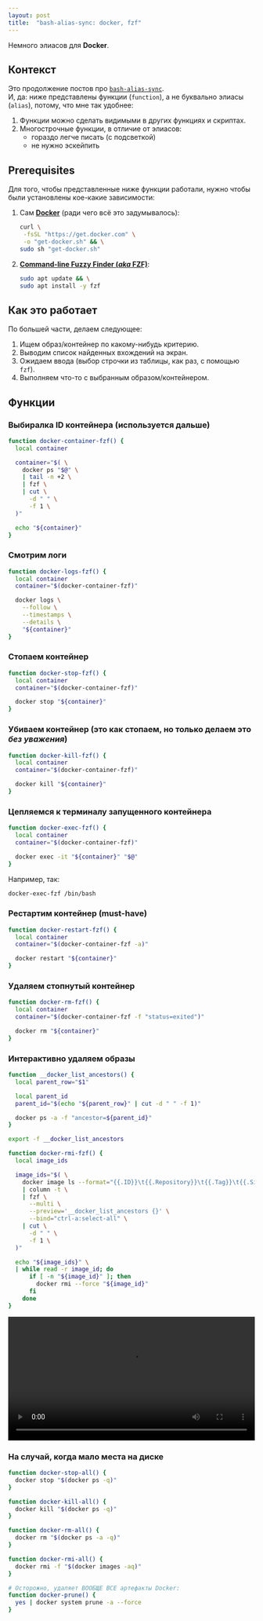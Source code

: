 ```yaml
---
layout: post
title:  "bash-alias-sync: docker, fzf"
---
```


<span class="hidden">Немного элиасов для <b>Docker</b>.</span>

## Контекст

Это продолжение постов про [`bash-alias-sync`](https://danand.github.io/magic-of-terminal/posts/bash-allias-sync-touch-p).<br />
И, да: ниже представлены функции (`function`), а не буквально элиасы (`alias`), потому, что мне так удобнее:

1. Функции можно сделать видимыми в других функциях и скриптах.
2. Многострочные функции, в отличие от элиасов:
   - гораздо легче писать (с подсветкой)
   - не нужно эскейпить

## Prerequisites

Для того, чтобы представленные ниже функции работали, нужно чтобы были установлены кое-какие зависимости:

1. Сам [**Docker**](https://docs.docker.com/engine/install/) (ради чего всё это задумывалось):

   ```bash
   curl \
    -fsSL "https://get.docker.com" \
    -o "get-docker.sh" && \
   sudo sh "get-docker.sh"
   ```

2. [**Command-line Fuzzy Finder (_aka_ FZF)**](https://github.com/junegunn/fzf):

   ```bash
   sudo apt update && \
   sudo apt install -y fzf
   ```

## Как это работает

По большей части, делаем следующее:

1. Ищем образ/контейнер по какому-нибудь критерию.
2. Выводим список найденных вхождений на экран.
3. Ожидаем ввода (выбор строчки из таблицы, как раз, с помощью `fzf`).
4. Выполняем что-то с выбранным образом/контейнером.

## Функции

### Выбиралка ID контейнера (используется дальше)

```bash
function docker-container-fzf() {
  local container

  container="$( \
    docker ps "$@" \
    | tail -n +2 \
    | fzf \
    | cut \
      -d " " \
      -f 1 \
  )"

  echo "${container}"
}
```

### Смотрим логи

```bash
function docker-logs-fzf() {
  local container
  container="$(docker-container-fzf)"

  docker logs \
    --follow \
    --timestamps \
    --details \
    "${container}"
}
```

### Стопаем контейнер

```bash
function docker-stop-fzf() {
  local container
  container="$(docker-container-fzf)"

  docker stop "${container}"
}
```

### Убиваем контейнер (это как стопаем, но только делаем это _без уважения_)

```bash
function docker-kill-fzf() {
  local container
  container="$(docker-container-fzf)"

  docker kill "${container}"
}
```

### Цепляемся к терминалу запущенного контейнера

```bash
function docker-exec-fzf() {
  local container
  container="$(docker-container-fzf)"

  docker exec -it "${container}" "$@"
}
```

Например, так:

```bash
docker-exec-fzf /bin/bash
```

### Рестартим контейнер (must-have)

```bash
function docker-restart-fzf() {
  local container
  container="$(docker-container-fzf -a)"

  docker restart "${container}"
}
```

### Удаляем стопнутый контейнер

```bash
function docker-rm-fzf() {
  local container
  container="$(docker-container-fzf -f "status=exited")"

  docker rm "${container}"
}
```

### Интерактивно удаляем образы

```bash
function __docker_list_ancestors() {
  local parent_row="$1"

  local parent_id
  parent_id="$(echo "${parent_row}" | cut -d " " -f 1)"

  docker ps -a -f "ancestor=${parent_id}"
}

export -f __docker_list_ancestors

function docker-rmi-fzf() {
  local image_ids

  image_ids="$( \
    docker image ls --format="{{.ID}}\t{{.Repository}}\t{{.Tag}}\t{{.Size}}" \
    | column -t \
    | fzf \
      --multi \
      --preview='__docker_list_ancestors {}' \
      --bind="ctrl-a:select-all" \
    | cut \
      -d " " \
      -f 1 \
  )"

  echo "${image_ids}" \
  | while read -r image_id; do
      if [ -n "${image_id}" ]; then
        docker rmi --force "${image_id}"
      fi
    done
}
```

<video controls width="900" style="max-width: 100%;">
  <source src="{{ site.baseurl }}/assets/videos/docker-rmi-fzf.webm" type="video/webm">
  `docker-rmi-fzf` usage video was here.
</video>

### На случай, когда мало места на диске

```bash
function docker-stop-all() {
  docker stop "$(docker ps -q)"
}

function docker-kill-all() {
  docker kill "$(docker ps -q)"
}

function docker-rm-all() {
  docker rm "$(docker ps -a -q)"
}

function docker-rmi-all() {
  docker rmi -f "$(docker images -aq)"
}

# Осторожно, удаляет ВООБЩЕ ВСЕ артефакты Docker:
function docker-prune() {
  yes | docker system prune -a --force
}
```
